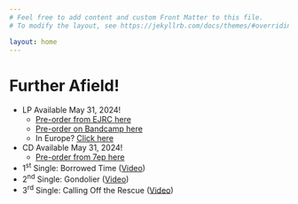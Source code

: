 ```yaml
---
# Feel free to add content and custom Front Matter to this file.
# To modify the layout, see https://jekyllrb.com/docs/themes/#overriding-theme-defaults

layout: home
---
```


# Further Afield!

-   LP Available May 31, 2024!
    -   [Pre-order from EJRC here](https://ernestjenning.limitedrun.com/products/778312)
    -   [Pre-order on Bandcamp here](https://plusminusnyc.bandcamp.com/album/further-afield)
    -   In Europe? [Click here](2024/04/29/european-outlets.html)
-   CD Available May 31, 2024!
    -   [Pre-order from 7ep here](https://7eptokyo.bandcamp.com/album/further-afield-cd-digital)
-   1<sup>st</sup> Single: Borrowed Time ([Video](https://youtu.be/UJKDO7uQCeM))
-   2<sup>nd</sup> Single: Gondolier ([Video](https://youtu.be/Fi9gp52e68Y))
-   3<sup>rd</sup> Single: Calling Off the Rescue
    ([Video](https://www.youtube.com/watch?v=KbIUbA-2Fas))
